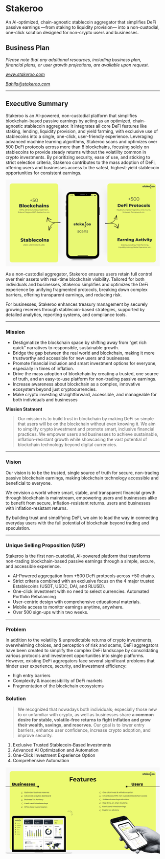 # Stakeroo
An AI-optimized, chain-agnostic stablecoin aggregator that simplifies DeFi passive earnings —from staking to liquidity provision— into a non-custodial, one-click solution designed for non-crypto users and businesses.

## Business Plan 

*Please note that any additional resources, including business plan, financial plans, or user growth projections, are available upon request.*

*www.stakeroo.com*

*Bahila@stakeroo.com*

---

## Executive Summary

Stakeroo is an AI-powered, non-custodial platform that simplifies blockchain-based passive earnings by acting as an optimized, chain-agnostic stablecoin aggregator. It integrates all core DeFi features like staking, lending, liquidity provision, and yield farming, with exclusive use of stablecoins into a single, one-click, user-friendly experience. Leveraging advanced machine learning algorithms, Stakeroo scans and optimizes over 500 DeFi protocols across more than 8 blockchains, focusing solely on stablecoins to provide steady returns without the volatility common in crypto investments. By prioritizing security, ease of use, and sticking to strict selection criteria, Stakeroo contributes to the mass adoption of DeFi, offering users and businesses access to the safest, highest-yield stablecoin opportunities for consistent earnings.

![alt text](How_Does_it_Work.jpg)

As a non-custodial aggregator, Stakeroo ensures users retain full control over their assets with real-time blockchain visibility. Tailored for both individuals and businesses, Stakeroo simplifies and optimizes the DeFi experience by unifying fragmented protocols, breaking down complex barriers, offering transparent earnings, and reducing risk.

For businesses, Stakeroo enhances treasury management by securely growing reserves through stablecoin-based strategies, supported by detailed analytics, reporting systems, and compliance tools.

---

### Mission

- Destigmatize the blockchain space by shifting away from “get rich quick” narratives to responsible, sustainable growth.
- Bridge the gap between the real world and blockchain, making it more trustworthy and accessible for new users and businesses.
- Promote financial inclusion and smart investment options for everyone, especially in times of inflation.
- Drive the mass adoption of blockchain by creating a trusted, one source of truth, and an easy-to-use platform for non-trading passive earnings.
- Increase awareness about blockchain as a complex, innovative ecosystem beyond just cryptocurrencies.
- Make crypto investing straightforward, accessible, and manageable for both individuals and businesses

**Mission Statment**

> Our mission is to build trust in blockchain by making DeFi so simple that users will be on the blockchain without even knowing it. We aim to simplify crypto investment and promote smart, inclusive financial practices. We empower users and businesses to achieve sustainable, inflation-resistant growth while showcasing the vast potential of blockchain technology beyond digital currencies.

---

### Vision

Our vision is to be the trusted, single source of truth for secure, non-trading passive blockchain earnings, making blockchain technology accessible and beneficial to everyone. 

We envision a world where smart, stable, and transparent financial growth through blockchain is mainstream, empowering users and businesses alike to benefit from secure, inflation-resistant returns. users and businesses with inflation-resistant returns. 

By building trust and simplifying DeFi, we aim to lead the way in connecting everyday users with the full potential of blockchain beyond trading and speculation.

---

### Unique Selling Proposition (USP)

Stakeroo is the first non-custodial, AI-powered platform that transforms non-trading blockchain-based passive earnings through a simple, secure, and accessible experience. 

- AI-Powered aggregation from +500 DeFi protocols across +50 chains.
- Strict criteria combined with an exclusive focus on the 4 major trusted Establecoins (USDT, USDC, DAI, and RLUSD).
- One-click investment with no need to select currencies.
   Automated Portfolio Rebalancing
- User-centric design with comprehensive educational materials.
- Mobile access to monitor earnings anytime, anywhere.
- Over 500 sign-ups within two weeks.

---

### Problem

In addition to the volatility & unpredictable returns of crypto investments, overwhelming choices, and perception of risk and scams, DeFi aggregators have been created to simplify the complex DeFi landscape by consolidating various protocols and investment opportunities into single platforms. However, existing DeFi aggregators face several significant problems that hinder user experience, security, and investment efficiency:
- high entry barriers
- Complexity & inaccessibility of DeFi markets
- Fragmentation of the blockchain ecosystems

### Solution

> We recognized that nowadays both individuals; especially those new to or unfamiliar with crypto, as well as businesses share **a common desire for stable, volatile-free returns to fight inflation and grow their wealth, savings, and reserves.** Our goal is to lower entry barriers, enhance user confidence, increase crypto adoption, and improve security.

1. Exclusive Trusted Stablecoin-Based Investments
2. Advanced AI Optimization and Automation
3. One-Click Investment Experience Option
4. Comprehensive Automation

![alt text](Features.jpg)
